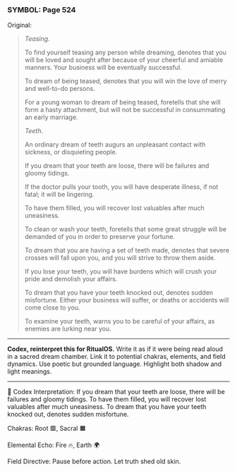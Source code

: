 ### SYMBOL: Page 524

Original:
> _Teasing_.
> 
> 
> To find yourself teasing any person while dreaming, denotes that you will
> be loved and sought after because of your cheerful and amiable manners.
> Your business will be eventually successful.
> 
> 
> To dream of being teased, denotes that you will win the love of merry
> and well-to-do persons.
> 
> 
> For a young woman to dream of being teased, foretells that she will
> form a hasty attachment, but will not be successful in consummating
> an early marriage.
> 
> 
> _Teeth_.
> 
> 
> An ordinary dream of teeth augurs an unpleasant contact with sickness,
> or disquieting people.
> 
> 
> If you dream that your teeth are loose, there will be failures
> and gloomy tidings.
> 
> 
> If the doctor pulls your tooth, you will have desperate illness, if not fatal;
> it will be lingering.
> 
> 
> To have them filled, you will recover lost valuables after much uneasiness.
> 
> 
> To clean or wash your teeth, foretells that some great struggle
> will be demanded of you in order to preserve your fortune.
> 
> 
> To dream that you are having a set of teeth made, denotes that severe
> crosses will fall upon you, and you will strive to throw them aside.
> 
> 
> If you lose your teeth, you will have burdens which will crush your pride
> and demolish your affairs.
> 
> 
> To dream that you have your teeth knocked out, denotes sudden misfortune.
> Either your business will suffer, or deaths or accidents will come
> close to you.
> 
> 
> To examine your teeth, warns you to be careful of your affairs,
> as enemies are lurking near you.

---

**Codex, reinterpret this for RitualOS.**
Write it as if it were being read aloud in a sacred dream chamber.
Link it to potential chakras, elements, and field dynamics.
Use poetic but grounded language.
Highlight both shadow and light meanings.

---

🔁 Codex Interpretation:
If you dream that your teeth are loose, there will be failures and gloomy tidings. To have them filled, you will recover lost valuables after much uneasiness. To dream that you have your teeth knocked out, denotes sudden misfortune.

Chakras: Root 🟥, Sacral 🟧

Elemental Echo: Fire 🔥, Earth 🌍

Field Directive: Pause before action. Let truth shed old skin.
